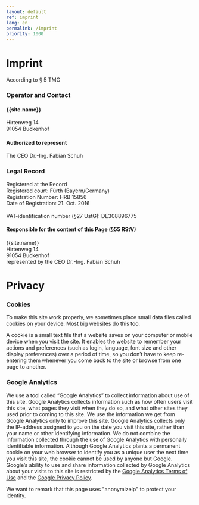 ```yaml
---
layout: default
ref: imprint
lang: en
permalink: /imprint
priority: 1000
---
```


# Imprint

According to § 5 TMG

### Operator and Contact

#### {{site.name}}
Hirtenweg 14<br/>
91054 Buckenhof

#### Authorized to represent 
The CEO Dr.-Ing. Fabian Schuh

### Legal Record
Registered at the Record<br/>
Registered court: Fürth (Bayern/Germany)<br/>
Registration Number: HRB 15856<br/>
Date of Registration: 21. Oct. 2016<br/>
<br/>
VAT-identification number (§27 UstG): DE308896775<br/>

#### Responsible for the content of this Page (§55 RStV)
{{site.name}}<br/>
Hirtenweg 14<br/>
91054 Buckenhof<br/>
represented by the CEO Dr.-Ing. Fabian Schuh

# Privacy

### Cookies
To make this site work properly, we sometimes place small data files
called cookies on your device. Most big websites do this too.

A cookie is a small text file that a website saves on your computer or
mobile device when you visit the site. It enables the website to
remember your actions and preferences (such as login, language, font
size and other display preferences) over a period of time, so you don’t
have to keep re-entering them whenever you come back to the site or
browse from one page to another.

### Google Analytics
We use a tool called “Google Analytics” to collect information about use
of this site. Google Analytics collects information such as how often
users visit this site, what pages they visit when they do so, and what
other sites they used prior to coming to this site. We use the
information we get from Google Analytics only to improve this site.
Google Analytics collects only the IP-address assigned to you on the
date you visit this site, rather than your name or other identifying
information. We do not combine the information collected through the use
of Google Analytics with personally identifiable information.  Although
Google Analytics plants a permanent cookie on your web browser to
identify you as a unique user the next time you visit this site, the
cookie cannot be used by anyone but Google. Google’s ability to use and
share information collected by Google Analytics about your visits to
this site is restricted by the [Google Analytics Terms of
Use](http://www.google.com/analytics/tos.html) and the [Google Privacy
Policy](http://www.google.com/privacypolicy.html).

We want to remark that this page uses "anonymizeIp" to protect your
identity.
